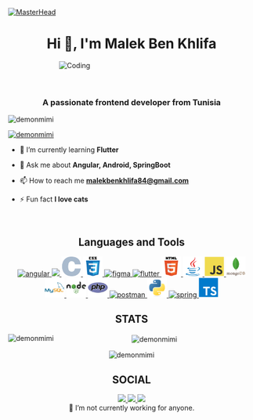 [![MasterHead](https://i.pinimg.com/originals/05/f1/7d/05f17d6e87ad18f65940f896f4cf11a4.gif)](https://github.com/iramguesmi)
<h1 align="center">Hi 👋, I'm Malek Ben Khlifa</h1>
<img align="right" alt="Coding" width="400" src="https://media.tenor.com/iviIq2uXz-kAAAAj/work-office.gif">
</br>
</br></br>
<h3 align="center">A passionate frontend developer from Tunisia</h3>

<p align="left"> <img src="https://komarev.com/ghpvc/?username=demonmimi&label=Profile%20views&color=0e75b6&style=flat" alt="demonmimi" /> </p>

<p align="left"> <a href="https://twitter.com/" target="blank"><img src="https://img.shields.io/twitter/follow/demonmimi?logo=twitter&style=for-the-badge" alt="demonmimi" /></a> </p>

- 🌱 I’m currently learning **Flutter**

- 💬 Ask me about **Angular, Android, SpringBoot**

- 📫 How to reach me **malekbenkhlifa84@gmail.com**

- ⚡ Fun fact **I love cats**

</br>

<h2 align="center">Languages and Tools</h2>
<p align="center">  <a href="https://angular.io" target="_blank" rel="noreferrer"> <img src="https://angular.io/assets/images/logos/angular/angular.svg" alt="angular" width="40" height="40"/> </a> <a href="https://getbootstrap.com" target="_blank" rel="noreferrer"> <img height="40" src="https://upload.wikimedia.org/wikipedia/commons/thumb/b/b2/Bootstrap_logo.svg/1280px-Bootstrap_logo.svg.png"> </a> <a href="https://www.cprogramming.com/" target="_blank" rel="noreferrer"> <img src="https://raw.githubusercontent.com/devicons/devicon/master/icons/c/c-original.svg" alt="c" width="40" height="40"/> </a> <a href="https://www.w3schools.com/css/" target="_blank" rel="noreferrer"> <img src="https://raw.githubusercontent.com/devicons/devicon/master/icons/css3/css3-original-wordmark.svg" alt="css3" width="40" height="40"/> </a> <a href="https://www.djangoproject.com/" target="_blank" rel="noreferrer">  </a> <a href="https://www.figma.com/" target="_blank" rel="noreferrer"> <img src="https://www.vectorlogo.zone/logos/figma/figma-icon.svg" alt="figma" width="40" height="40"/> </a>  <a href="https://flutter.dev" target="_blank" rel="noreferrer"> <img src="https://www.vectorlogo.zone/logos/flutterio/flutterio-icon.svg" alt="flutter" width="40" height="40"/> </a> <a href="https://www.w3.org/html/" target="_blank" rel="noreferrer"> <img src="https://raw.githubusercontent.com/devicons/devicon/master/icons/html5/html5-original-wordmark.svg" alt="html5" width="40" height="40"/> </a> <a href="https://www.java.com" target="_blank" rel="noreferrer"> <img src="https://raw.githubusercontent.com/devicons/devicon/master/icons/java/java-original.svg" alt="java" width="40" height="40"/> </a> <a href="https://developer.mozilla.org/en-US/docs/Web/JavaScript" target="_blank" rel="noreferrer"> <img src="https://raw.githubusercontent.com/devicons/devicon/master/icons/javascript/javascript-original.svg" alt="javascript" width="40" height="40"/> </a> <a href="https://www.mongodb.com/" target="_blank" rel="noreferrer"> <img src="https://raw.githubusercontent.com/devicons/devicon/master/icons/mongodb/mongodb-original-wordmark.svg" alt="mongodb" width="40" height="40"/> </a> <a href="https://www.mysql.com/" target="_blank" rel="noreferrer"> <img src="https://raw.githubusercontent.com/devicons/devicon/master/icons/mysql/mysql-original-wordmark.svg" alt="mysql" width="40" height="40"/> </a> <a href="https://nodejs.org" target="_blank" rel="noreferrer"> <img src="https://raw.githubusercontent.com/devicons/devicon/master/icons/nodejs/nodejs-original-wordmark.svg" alt="nodejs" width="40" height="40"/> </a> <a href="https://www.php.net" target="_blank" rel="noreferrer"> <img src="https://raw.githubusercontent.com/devicons/devicon/master/icons/php/php-original.svg" alt="php" width="40" height="40"/> </a> <a href="https://postman.com" target="_blank" rel="noreferrer"> <img src="https://www.vectorlogo.zone/logos/getpostman/getpostman-icon.svg" alt="postman" width="40" height="40"/> </a> <a href="https://www.python.org" target="_blank" rel="noreferrer"> <img src="https://raw.githubusercontent.com/devicons/devicon/master/icons/python/python-original.svg" alt="python" width="40" height="40"/> </a> <a href="https://spring.io/" target="_blank" rel="noreferrer"> <img src="https://www.vectorlogo.zone/logos/springio/springio-icon.svg" alt="spring" width="40" height="40"/> </a> <a href="https://www.typescriptlang.org/" target="_blank" rel="noreferrer"> <img src="https://raw.githubusercontent.com/devicons/devicon/master/icons/typescript/typescript-original.svg" alt="typescript" width="40" height="40"/> </a> </p>
<h2 align="center">STATS</h2>
<div align="center">
<p><img align="left" src="https://github-readme-stats.vercel.app/api/top-langs?username=demonmimi&show_icons=true&locale=en&layout=compact&theme=radical" alt="demonmimi" /></p>
<p><img align="center" src="https://github-readme-stats.vercel.app/api?username=demonmimi&show_icons=true&locale=en&theme=radical" alt="demonmimi" /></p>
<p><img align="center" src="https://github-readme-streak-stats.herokuapp.com/?user=demonmimi&theme=radical" alt="demonmimi" /></p>
</div>
<h2 align="center">SOCIAL</h2>
<div align="center">
    <a href="https://www.linkedin.com/in/malek-ben-khlifa-b9580932a" target="blank">
        <img src="https://img.icons8.com/fluency/344/linkedin-circled.png" width="20"></img>
    </a>
    <a href="https://www.instagram.com/" target="blank">
        <img src="https://img.icons8.com/ios-filled/344/4a90e2/instagram-new--v1.png" width="20"></img>
    </a>
    <a href="mailto:malekbenkhlifa84@gmail.com" target="blank">
        <img src="https://img.icons8.com/ios-filled/344/4a90e2/gmail-new.png" width="20"></img>
    </a>
    </br>
    🔭 I’m not currently working for anyone.
</div>
